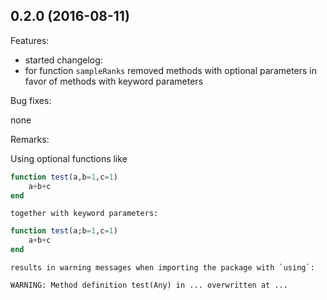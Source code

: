 ## 0.2.0 (2016-08-11)

Features:

  - started changelog: 
  - for function `sampleRanks` removed methods with optional parameters in favor of methods with keyword parameters
	
Bug fixes:

  none

Remarks:

Using optional functions like
```julia
function test(a,b=1,c=1)
	a+b+c
end


```
	together with keyword parameters:
```julia
function test(a;b=1,c=1)
	a+b+c
end


```
	results in warning messages when importing the package with `using`:
```
WARNING: Method definition test(Any) in ... overwritten at ...
```
	



